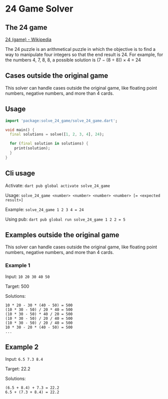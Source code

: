 # 24 Game Solver

## The 24 game

[24 (game) - Wikipedia](https://es.wikipedia.org/wiki/24_(juego_de_cartas))

The 24 puzzle is an arithmetical puzzle in which the objective is to find a way to manipulate four integers so that the end result is 24. For example, for the numbers 4, 7, 8, 8, a possible solution is 
(7 − (8 ÷ 8)) × 4 = 24

## Cases outside the original game

This solver can handle cases outside the original game, like floating point numbers, negative numbers, and more than 4 cards.

## Usage
```dart
import 'package:solve_24_game/solve_24_game.dart';

void main() {
  final solutions = solve([1, 2, 3, 4], 24);

  for (final solution in solutions) {
    print(solution);
  }
}
```

## Cli usage

Activate: `dart pub global activate solve_24_game`

Usage: `solve_24_game <number> <number> <number> <number> [= <expected result>]`

Example: `solve_24_game 1 2 3 4 = 24`

Using pub: `dart pub global run solve_24_game 1 2 2 = 5`

## Examples outside the original game

This solver can handle cases outside the original game, like floating point numbers, negative numbers, and more than 4 cards.

### Example 1

Input: `10 20 30 40 50`

Target: 500

Solutions:

```
10 * 20 - 30 * (40 - 50) = 500
(10 * 30 - 50) / 20 * 40 = 500
(10 * 30 - 50) * 40 / 20 = 500
(10 * 30 - 50) / 20 / 40 = 500
(10 * 30 - 50) / 20 / 40 = 500
10 * 30 - 20 * (40 - 50) = 500
...
```

## Example 2

Input: `6.5 7.3 8.4`

Target: 22.2

Solutions:

```
(6.5 + 8.4) + 7.3 = 22.2
6.5 + (7.3 + 8.4) = 22.2
```
